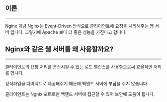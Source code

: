 ## <strong>이론</strong>

<hr>

Nginx 개념
Nginx는 Event-Driven 방식으로 클라이언트에 요청을 처리해주는 웹 서버 입니다.
그렇기에 Apache 보다 더 좋은 성능을 가진다고 합니다.

## <strong>Nginx와 같은 웹 서버를 왜 사용할까요?</strong>

<hr>
클라이언트의 요청 처리를 분산시킬 수 있는 로드 밸런스를 사용함으로써 효율적인 처리를 합니다.

정적파일을 다이렉트로 제공해주기 때문에 백엔드 서버에 부담을 주지 않습니다.

클라이언트는 Ngnix 포트로만 백엔드 서버에 접근할 수 있어 보안에 도움이 됩니다.
